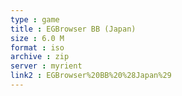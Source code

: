 ```yaml
---
type : game
title : EGBrowser BB (Japan)
size : 6.0 M
format : iso
archive : zip
server : myrient
link2 : EGBrowser%20BB%20%28Japan%29
---
```

